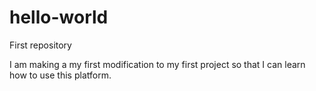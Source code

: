 # hello-world
First repository 

I am making a my first modification to my first project so that I can learn how to use this platform.
